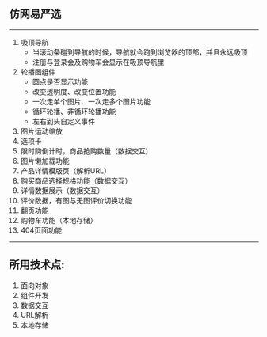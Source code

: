 ﻿## **仿网易严选** ##

----------

 1. 吸顶导航
    * 当滚动条碰到导航的时候，导航就会跑到浏览器的顶部，并且永远吸顶
    * 注册与登录会及购物车会显示在吸顶导航里
 2. 轮播图组件
    * 圆点是否显示功能
	* 改变透明度、改变位置功能
	* 一次走单个图片、一次走多个图片功能
	* 循环轮播、非循环轮播功能
	* 左右到头自定义事件
 3. 图片运动缩放 
 4. 选项卡
 5. 限时购倒计时，商品抢购数量（数据交互)
 6. 图片懒加载功能
 7. 产品详情模版页（解析URL）
 8. 购买商品选择规格功能（数据交互）
 9. 详情数据展示（数据交互）
 10. 评价数据，有图与无图评价切换功能
 11. 翻页功能
 12. 购物车功能（本地存储）
 13. 404页面功能
 

----------

## 所用技术点: ##

   1. 面向对象
   2. 组件开发
   3. 数据交互
   4. URL解析
   5. 本地存储

  
 

 
